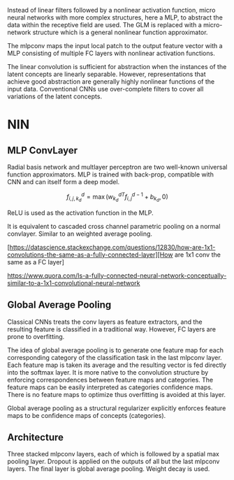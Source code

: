 Instead of linear filters followed by a nonlinear activation function, micro neural networks with more complex structures, here a MLP, to abstract the data within the receptive field are used. The GLM is replaced with a micro-network structure which is a general nonlinear function approximator.

The mlpconv maps the input local patch to the output feature vector with a MLP consisting of multiple FC layers with nonlinear activation functions.

The linear convolution is sufficient for abstraction when the instances of the latent concepts are linearly separable. However, representations that achieve good abstraction are generally highly nonlinear functions of the input data. Conventional CNNs use over-complete filters to cover all variations of the latent concepts.

# NIN

## MLP ConvLayer

Radial basis network and multlayer perceptron are two well-known universal function approximators. MLP is trained with back-prop, compatible with CNN and can itself form a deep model. 

$$
f_{i,j,k_{d}}^{d}=\max\left(w_{k_{d}}^{dT}f_{i,j}^{d-1}+b_{k_{d}},0\right)
$$

ReLU is used as the activation function in the MLP.

It is equivalent to cascaded cross channel parametric pooling on a normal convlayer. Similar to an weighted average pooling.

[https://datascience.stackexchange.com/questions/12830/how-are-1x1-convolutions-the-same-as-a-fully-connected-layer][How are 1x1 conv the same as a FC layer]

https://www.quora.com/Is-a-fully-connected-neural-network-conceptually-similar-to-a-1x1-convolutional-neural-network

## Global Average Pooling

Classical CNNs treats the conv layers as feature extractors, and the resulting feature is classified in a traditional way. However, FC layers are prone to overfitting.

The idea of global average pooling is to generate one feature map for each corresponding category of the classification task in the last mlpconv layer. Each feature map is taken its average and the resulting vector is fed directly into the softmax layer. It is more native to the convolution structure by enforcing correspondences between feature maps and categories. The feature maps can be easily interpreted as categories confidence maps. There is no feature maps to optimize thus overfitting is avoided at this layer.

Global average pooling as a structural regularizer explicitly enforces feature maps to be confidence maps of concepts (categories).

## Architecture

Three stacked mlpconv layers, each of which is followed by a spatial max pooling layer. Dropout is applied on the outputs of all but the last mlpconv layers. The final layer is global average pooling. Weight decay is used.
